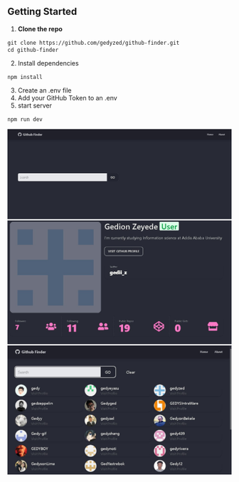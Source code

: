 ## Getting Started

1. **Clone the repo**
```
git clone https://github.com/gedyzed/github-finder.git
cd github-finder
```

2. Install dependencies
```
npm install
```
3. Create an .env file
4. Add your GitHub Token to an .env
5. start server
```
npm run dev
```

![App Screenshot](./src/assets/home.jpg)
![App Screenshot](src/assets/profile.jpg)
![App Screenshot](src/assets/search.jpg)

 
